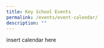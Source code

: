 ```yaml
---
title: Key School Events
permalink: /events/event-calendar/
description: ""
---
```

insert calendar here